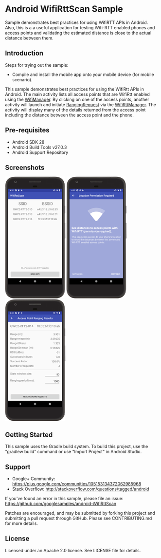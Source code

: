 
Android WifiRttScan Sample
===================================

Sample demonstrates best practices for using WifiRTT APIs in Android. Also, this is a a useful
application for testing Wifi-RTT enabled phones and access points and validating the estimated
distance is close to the actual distance between them.

Introduction
------------

Steps for trying out the sample:
* Compile and install the mobile app onto your mobile device (for mobile scenario).

This sample demonstrates best practices for using the WifiRtt APIs in Android. The main activity
lists all access points that are WifiRtt enabled using the [WifiManager][1]. By clicking on one of
the access points, another activity will launch and initiate [RangingRequest][2] via the
[WifiRttManager][3]. The activity will display many of the details returned from the access point
including the distance between the access point and the phone.

[1]: https://developer.android.com/reference/android/net/wifi/WifiManager
[2]: https://developer.android.com/reference/android/net/wifi/rtt/RangingRequest
[3]: https://developer.android.com/reference/android/net/wifi/rtt/WifiRttManager

Pre-requisites
--------------

- Android SDK 28
- Android Build Tools v27.0.3
- Android Support Repository

Screenshots
-------------

<img src="screenshots/main1.png" height="400" alt="Screenshot"/> <img src="screenshots/main2.png" height="400" alt="Screenshot"/> <img src="screenshots/main3.png" height="400" alt="Screenshot"/> 

Getting Started
---------------

This sample uses the Gradle build system. To build this project, use the
"gradlew build" command or use "Import Project" in Android Studio.

Support
-------

- Google+ Community: https://plus.google.com/communities/105153134372062985968
- Stack Overflow: http://stackoverflow.com/questions/tagged/android

If you've found an error in this sample, please file an issue:
https://github.com/googlesamples/android-WifiRttScan

Patches are encouraged, and may be submitted by forking this project and
submitting a pull request through GitHub. Please see CONTRIBUTING.md for more details.

License
-------
Licensed under an Apache 2.0 license. See LICENSE file for details.


